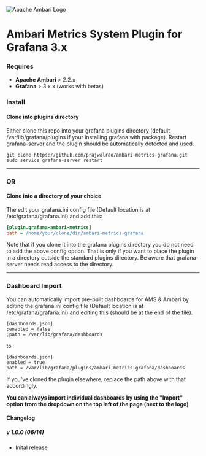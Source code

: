 ![Apache Ambari Logo](https://raw.githubusercontent.com/prajwalrao/ambari-metrics-grafana/master/img/apache-ambari-project.jpg)
# Ambari Metrics System Plugin for Grafana 3.x

### Requires
* **Apache Ambari** > 2.2.x
* **Grafana** > 3.x.x (works with betas)

### Install

#### Clone into plugins directory
Either clone this repo into your grafana plugins directory (default /var/lib/grafana/plugins if your installing grafana with package).
Restart grafana-server and the plugin should be automatically detected and used.

```
git clone https://github.com/prajwalrao/ambari-metrics-grafana.git
sudo service grafana-server restart
```
----

### OR

#### Clone into a directory of your choice

The edit your grafana.ini config file (Default location is at /etc/grafana/grafana.ini) and add this:

```ini
[plugin.grafana-ambari-metrics]
path = /home/your/clone/dir/ambari-metrics-grafana
```

Note that if you clone it into the grafana plugins directory you do not need to add the above config option. That is only
if you want to place the plugin in a directory outside the standard plugins directory. Be aware that grafana-server
needs read access to the directory.

----

### Dashboard Import

You can automatically import pre-built dashboards for AMS & Ambari by editing the grafana.ini config file (Default location is at /etc/grafana/grafana.ini) 
and editing this (should be at the end of the file).

```
[dashboards.json]
;enabled = false
;path = /var/lib/grafana/dashboards
```

to

```
[dashboards.json]
enabled = true
path = /var/lib/grafana/plugins/ambari-metrics-grafana/dashboards
```

If you've cloned the plugin elsewhere, replace the path above with that accordingly.

**You can always import individual dashboards by using the "Import" option from the dropdown on the top left of the page (next to the logo)**

#### Changelog

##### v 1.0.0 (06/14)
- Inital release
